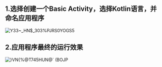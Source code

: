 ## 1.选择创建一个Basic Activity，选择Kotlin语言，并命名应用程序
![Y33~_HN$_303%PJRS0YOGS5](https://github.com/chengziyunannan/chengzi03/assets/113671496/1d37d571-7f8e-474b-9769-7d39d8783225)
## 2.应用程序最终的运行效果
![}VN{%@T7`45HU`N@` (BOJP](https://github.com/chengziyunannan/chengzi03/assets/113671496/2af8d7f7-2a2a-4b7c-b6bd-e7ae7c98b6ac)
